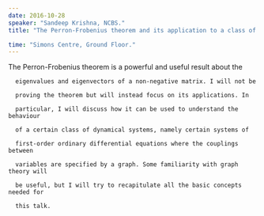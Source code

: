 ```yaml
---
date: 2016-10-28
speaker: "Sandeep Krishna, NCBS."
title: "The Perron-Frobenius theorem and its application to a class of dynamical systems"

time: "Simons Centre, Ground Floor."
---
```

The Perron-Frobenius theorem is a powerful and useful result about the

      eigenvalues and eigenvectors of a non-negative matrix. I will not be

      proving the theorem but will instead focus on its applications. In

      particular, I will discuss how it can be used to understand the behaviour

      of a certain class of dynamical systems, namely certain systems of

      first-order ordinary differential equations where the couplings between

      variables are specified by a graph. Some familiarity with graph theory will

      be useful, but I will try to recapitulate all the basic concepts needed for

      this talk.
